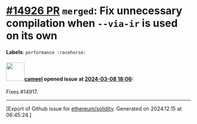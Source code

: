 # [\#14926 PR](https://github.com/ethereum/solidity/pull/14926) `merged`: Fix unnecessary compilation when `--via-ir` is used on its own
**Labels**: `performance :racehorse:`


#### <img src="https://avatars.githubusercontent.com/u/137030?v=4" width="50">[cameel](https://github.com/cameel) opened issue at [2024-03-08 18:06](https://github.com/ethereum/solidity/pull/14926):

Fixes #14917.




-------------------------------------------------------------------------------



[Export of Github issue for [ethereum/solidity](https://github.com/ethereum/solidity). Generated on 2024.12.15 at 06:45:24.]

